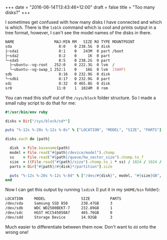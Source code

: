 +++
date = "2016-06-14T13:43:46+12:00"
draft = false
title = "Too many disks?"
+++

I sometimes get confused with how many disks I have connected and which is which.  There is the `lsblk` command which is cool and prints output in a tree format, however, I can't see the model names of the disks in there.

<!--more-->

```sh
NAME                  MAJ:MIN RM   SIZE RO TYPE MOUNTPOINT
sda                     8:0    0 238.5G  0 disk
├─sda1                  8:1    0   243M  0 part /boot
├─sda2                  8:2    0     1K  0 part
└─sda5                  8:5    0 238.2G  0 part
  ├─ubuntu--vg-root   252:0    0 222.3G  0 lvm  /
  └─ubuntu--vg-swap_1 252:1    0    16G  0 lvm  [SWAP]
sdb                     8:16   0 232.9G  0 disk
└─sdb1                  8:17   0 232.9G  0 part
sdc                     8:32   0 465.8G  0 disk
sr0                    11:0    1  1024M  0 rom  
```

You can read this stuff out of the `/sys/block` folder structure.  So I made a small ruby script to do that for me:

```ruby
#!/usr/bin/env ruby

disks = Dir["/sys/block/sd*"]

puts "%-12s %-20s %-12s %-8s" % ["LOCATION", "MODEL", "SIZE", "PARTS"]

disks.each do |path|

  disk  = File.basename(path)
  model = File.read("#{path}/device/model").chomp
  ss    = File.read("#{path}/queue/hw_sector_size").chomp.to_f
  size  = ((File.read("#{path}/size").chomp.to_i * ss) / 1024 / 1024 / 1024).round(2)
  parts = Dir["#{path}/#{disk}*/partition"].size

  puts "%-12s %-20s %-12s %-8d" % ["/dev/#{disk}", model, "#{size}GB", parts]
end
```

Now I can get this output by running `lsdisk` (I put it in my `$HOME/bin` folder):

```sh
LOCATION     MODEL                SIZE         PARTS   
/dev/sda     Samsung SSD 850      238.47GB     3       
/dev/sdb     WDC WD2500BEKT-7     232.89GB     1       
/dev/sdc     HGST HCC545050A7     465.76GB     0       
/dev/sdd     Storage Device       14.92GB      3   
```

Much easier to differentiate between them now.  Don't want to `dd` onto the wrong one!

